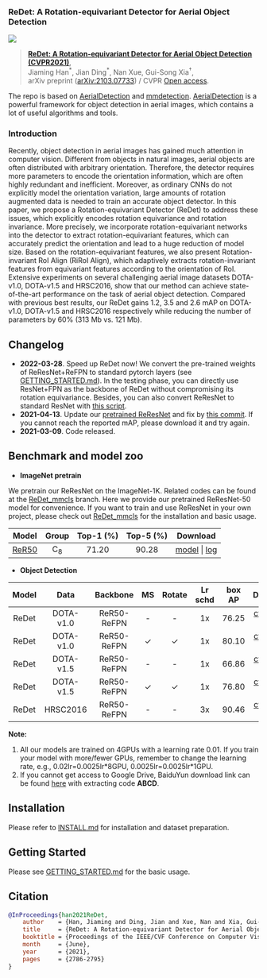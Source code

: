 ### ReDet: A Rotation-equivariant Detector for Aerial Object Detection

![](docs/imgs/network.png)

> **[ReDet: A Rotation-equivariant Detector for Aerial Object Detection (CVPR2021)](https://openaccess.thecvf.com/content/CVPR2021/papers/Han_ReDet_A_Rotation-Equivariant_Detector_for_Aerial_Object_Detection_CVPR_2021_paper.pdf)**,            
> Jiaming Han<sup>\*</sup>, Jian Ding<sup>\*</sup>, Nan Xue, Gui-Song Xia<sup>†</sup>,        
> arXiv preprint ([arXiv:2103.07733](https://arxiv.org/pdf/2103.07733.pdf)) / CVPR [Open access](https://openaccess.thecvf.com/content/CVPR2021/papers/Han_ReDet_A_Rotation-Equivariant_Detector_for_Aerial_Object_Detection_CVPR_2021_paper.pdf).

The repo is based on [AerialDetection](https://github.com/dingjiansw101/AerialDetection) and [mmdetection](https://github.com/open-mmlab/mmdetection).
[AerialDetection](https://github.com/dingjiansw101/AerialDetection) is a powerful framework for object detection in aerial images, which contains a lot of useful algorithms and tools.

### Introduction
Recently, object detection in aerial images has gained much attention in computer vision. Different from objects in natural images, aerial objects are often distributed with arbitrary orientation.
Therefore, the detector requires more parameters to encode the orientation information, which are often highly redundant and inefficient.
Moreover, as ordinary CNNs do not explicitly model the orientation variation, large amounts of rotation augmented data is needed to train an accurate object detector.
In this paper, we propose a Rotation-equivariant Detector (ReDet) to address these issues, which explicitly encodes rotation equivariance and rotation invariance.
More precisely, we incorporate rotation-equivariant networks into the detector to extract rotation-equivariant features, which can accurately predict the orientation and lead to a huge reduction of model size.
Based on the rotation-equivariant features, we also present Rotation-invariant RoI Align (RiRoI Align), which adaptively extracts rotation-invariant features from equivariant features according to the orientation of RoI.
Extensive experiments on several challenging aerial image datasets DOTA-v1.0, DOTA-v1.5 and HRSC2016, show that our method can achieve state-of-the-art performance on the task of aerial object detection.
Compared with previous best results, our ReDet gains 1.2, 3.5 and 2.6 mAP on DOTA-v1.0, DOTA-v1.5 and HRSC2016 respectively while reducing the number of parameters by 60% (313 Mb vs. 121 Mb).

## Changelog

* **2022-03-28**. Speed up ReDet now! We convert the pre-trained weights of ReResNet+ReFPN to standard pytorch layers (see [GETTING_STARTED.md](GETTING_STARTED.md)). In the testing phase, you can directly use ResNet+FPN as the backbone of ReDet without compromising its rotation equivariance. Besides, you can also convert ReResNet to standard ResNet with [this script](https://github.com/csuhan/ReDet/blob/ReDet_mmcls/tools/convert_re_resnet_to_torch.py).
* **2021-04-13**. Update our [pretrained ReResNet](https://drive.google.com/file/d/1FshfREfLZaNl5FcaKrH0lxFyZt50Uyu2/view) and fix by [this commit](https://github.com/csuhan/ReDet/commit/88f8170db12a34ec342ab61571db217c9589888d). If you cannot reach the reported mAP, please download it and try again.
* **2021-03-09**. Code released.

## Benchmark and model zoo

* **ImageNet pretrain**

We pretrain our ReResNet on the ImageNet-1K. Related codes can be found at the [ReDet_mmcls](https://github.com/csuhan/ReDet/tree/ReDet_mmcls) branch. 
Here we provide our pretrained ReResNet-50 model for convenience. 
If you want to train and use ReResNet in your own project, please check out [ReDet_mmcls](https://github.com/csuhan/ReDet/tree/ReDet_mmcls) for the installation and basic usage.


|         Model                                               |Group      | Top-1 (%) | Top-5 (%) | Download |
|:-----------------------------------------------------------:|:---------:|:---------:|:---------:|:--------:|
| [ReR50](https://github.com/csuhan/ReDet/blob/ReDet_mmcls/configs/re_resnet/re_resnet50_c8_batch256.py) |C<sub>8</sub>| 71.20     | 90.28     | [model](https://drive.google.com/file/d/1FshfREfLZaNl5FcaKrH0lxFyZt50Uyu2/view?usp=sharing) &#124; [log](https://drive.google.com/file/d/1VLW8YbU1kGpqd4hfvI9UItbCOprzo-v4/view?usp=sharing)|


* **Object Detection**

|Model                      |Data           |    Backbone     |    MS  |  Rotate | Lr schd  | box AP | Download|
|:-------------:            |:-------------:| :-------------: | :-----:| :-----: | :-----:  | :----: | :---------------------------------------------------------------------------------------: |
|ReDet                      |DOTA-v1.0       |    ReR50-ReFPN     |   -    |   -    |   1x     |  76.25 |    [cfg](configs/ReDet/ReDet_re50_refpn_1x_dota1.py) [model](https://drive.google.com/file/d/1LCz-Q8PJkr-x9kJk7PcCy37W_cPAdmvO/view?usp=sharing) [log](https://drive.google.com/file/d/1OXgenH6YvtyRUwPH8h9f9p9tBCh60Kln/view?usp=sharing)      |
|ReDet                      |DOTA-v1.0       |    ReR50-ReFPN     |   ✓    |   ✓    |   1x     |  80.10 |    [cfg](configs/ReDet/ReDet_re50_refpn_1x_dota1_ms.py) [model](https://drive.google.com/file/d/1uJb75xTFmQu4db1X8NQKuRNNTrN7TtuA/view?usp=sharing) [log](https://drive.google.com/file/d/1reDaa_ouBfLAZj8Z6wEDsOKxDjeLo0Gt/view?usp=sharing)        |
|ReDet                      |DOTA-v1.5       |    ReR50-ReFPN     |   -    |   -    |   1x     |  66.86 |    [cfg](configs/ReDet/ReDet_re50_refpn_1x_dota15.py) [model](https://drive.google.com/file/d/1AjG3-Db_hmZF1YSKRVnq8j_yuxzualRo/view?usp=sharing) [log](https://drive.google.com/file/d/17dsP9EUbLTV9THkOAA3G3jpmIHHnj83-/view?usp=sharing)        |
|ReDet                      |DOTA-v1.5       |    ReR50-ReFPN     |   ✓    |   ✓    |   1x     |  76.80 |    [cfg](configs/ReDet/ReDet_re50_refpn_1x_dota15_ms.py) [model](https://drive.google.com/file/d/1I1IDmt3juw1sm-CT-zaosVVDldAHYBIO/view?usp=sharing) [log](https://drive.google.com/file/d/1T2Eou26T0mpmP93X_XrFk-AhSicLrgGp/view?usp=sharing)        |
|ReDet                      |HRSC2016        |    ReR50-ReFPN     |   -    |   -    |   3x     |  90.46 |    [cfg](configs/ReDet/ReDet_re50_refpn_3x_hrsc2016.py) [model](https://drive.google.com/file/d/1vTU6OeFD6CX4zkQn7szlgL7Qc_MOZpgC/view?usp=sharing) [log](https://drive.google.com/file/d/1csbm3jop9MGOQt8JaEeBg6TEXOZXY-yo/view?usp=sharing)        |

**Note:**
1. All our models are trained on 4GPUs with a learning rate 0.01. If you train your model with more/fewer GPUs, remember to change the learning rate, e.g., 0.02lr=0.0025lr\*8GPU, 0.0025lr=0.0025lr\*1GPU.
2. If you cannot get access to Google Drive, BaiduYun download link can be found [here](https://pan.baidu.com/s/1RowD1GchTQNfuEGvMmH6bQ) with extracting code **ABCD**.


## Installation

Please refer to [INSTALL.md](INSTALL.md) for installation and dataset preparation.


## Getting Started

Please see [GETTING_STARTED.md](GETTING_STARTED.md) for the basic usage.


## Citation

```BibTeX
@InProceedings{han2021ReDet,
    author    = {Han, Jiaming and Ding, Jian and Xue, Nan and Xia, Gui-Song},
    title     = {ReDet: A Rotation-equivariant Detector for Aerial Object Detection},
    booktitle = {Proceedings of the IEEE/CVF Conference on Computer Vision and Pattern Recognition (CVPR)},
    month     = {June},
    year      = {2021},
    pages     = {2786-2795}
}
```
